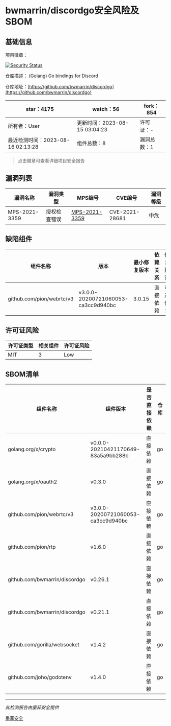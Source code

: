 # bwmarrin/discordgo安全风险及SBOM

## 基础信息

项目徽章：

[![Security Status](https://www.murphysec.com/platform3/v31/badge/1691513381978001408.svg)](https://www.murphysec.com/console/report/1691513381885726720/1691513381978001408)

仓库描述： (Golang) Go bindings for Discord

仓库地址：[https://github.com/bwmarrin/discordgo](https://github.com/bwmarrin/discordgo)

| star：4175 | watch：56 | fork：854 |
| ----------- | -------------- | ------------ |
| 所有者：User | 更新时间：2023-08-15 03:04:23 | 许可证：- |
| 最近检测时间：2023-08-16 02:13:28 | 组件总数：8 | 漏洞总数：1 |

> 点击徽章可查看详细项目安全报告



## 漏洞列表

| 漏洞名称 | 漏洞类型 | MPS编号 | CVE编号 | 漏洞等级 |
| ------- | ------ | ------- | ------ | ----- |
|MPS-2021-3359|授权检查错误|[MPS-2021-3359](https://www.oscs1024.com/hd/MPS-2021-3359)|CVE-2021-28681|中危|




## 缺陷组件

| 组件名称 | 版本 | 最小修复版本 | 依赖关系 | 修复建议 |
| -------- | ---- | ------------ | -------- | -------- |
|github.com/pion/webrtc/v3|v3.0.0-20200721060053-ca3cc9d940bc|3.0.15|直接依赖|可选修复|C:0|H:0|M:1|L:0|




## 许可证风险

| 许可证类型 | 相关组件 | 许可证风险 |
| ---------- | -------- | ---------- |
|MIT|3|Low|




## SBOM清单

| 组件名称 | 组件版本 | 是否直接依赖 | 仓库 |
| -------- | -------- | ------------ | ---- |
|golang.org/x/crypto|v0.0.0-20210421170649-83a5a9bb288b|直接依赖|go|
|golang.org/x/oauth2|v0.3.0|直接依赖|go|
|github.com/pion/webrtc/v3|v3.0.0-20200721060053-ca3cc9d940bc|直接依赖|go|
|github.com/pion/rtp|v1.6.0|直接依赖|go|
|github.com/bwmarrin/discordgo|v0.26.1|直接依赖|go|
|github.com/bwmarrin/discordgo|v0.21.1|直接依赖|go|
|github.com/gorilla/websocket|v1.4.2|直接依赖|go|
|github.com/joho/godotenv|v1.4.0|直接依赖|go|


------

*此检测报告由墨菲安全提供*

[墨菲安全](www.murphysec.com)